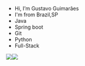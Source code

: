 - Hi, I’m Gustavo Guimarães
- I'm from Brazil,SP
- Java
- Spring boot
- Git
- Python
- Full-Stack
 <div style="display: flex">    <a href = "mailto:gnguimaraes250@gmail.com"><img src="https://img.shields.io/badge/-Gmail-%23333?style=for-the-badge&logo=gmail&logoColor=white" target="_blank"></a>    <a href="https://www.linkedin.com/in/gustavo-silva-guimarães/" target="_blank"><img src="https://img.shields.io/badge/-LinkedIn-%230077B5?style=for-the-badge&logo=linkedin&logoColor=white" target="_blank"></a>

<!---
gustavoguimaraes77/gustavoguimaraes77 is a ✨ special ✨ repository because its `README.md` (this file) appears on your GitHub profile.
You can click the Preview link to take a look at your changes.
--->
